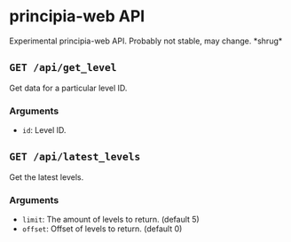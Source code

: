 # principia-web API
Experimental principia-web API. Probably not stable, may change. \*shrug\*

## `GET /api/get_level`
Get data for a particular level ID.

### Arguments
- `id`: Level ID.

## `GET /api/latest_levels`
Get the latest levels.

### Arguments
- `limit`: The amount of levels to return. (default 5)
- `offset`: Offset of levels to return. (default 0)
